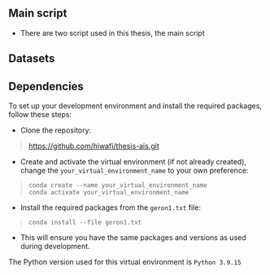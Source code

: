 ## Main script 

+ There are two script used in this thesis, the main script

## Datasets


## Dependencies

To set up your development environment and install the required packages, follow these steps:

+ Clone the repository:
 >https://github.com/hiwafi/thesis-ais.git
+ Create and activate the virtual environment (if not already created), change the `your_virtual_environment_name` to your own preference:

> `conda create --name your_virtual_environment_name`<br>
> `conda activate your_virtual_environment_name`
+ Install the required packages from the `geron1.txt` file:
> `conda install --file geron1.txt`
+ This will ensure you have the same packages and versions as used during development.

The Python version used for this virtual environment is `Python 3.9.15`


